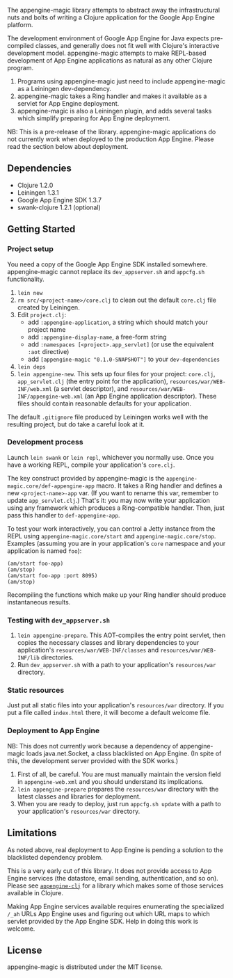The appengine-magic library attempts to abstract away the infrastructural nuts
and bolts of writing a Clojure application for the Google App Engine platform.

The development environment of Google App Engine for Java expects pre-compiled
classes, and generally does not fit well with Clojure's interactive development
model. appengine-magic attempts to make REPL-based development of App Engine
applications as natural as any other Clojure program.

1. Programs using appengine-magic just need to include appengine-magic as a
   Leiningen dev-dependency.
2. appengine-magic takes a Ring handler and makes it available as a servlet for
   App Engine deployment.
3. appengine-magic is also a Leiningen plugin, and adds several tasks which
   simplify preparing for App Engine deployment.

NB: This is a pre-release of the library. appengine-magic applications do not
currently work when deployed to the production App Engine. Please read the
section below about deployment.



## Dependencies

* Clojure 1.2.0
* Leiningen 1.3.1
* Google App Engine SDK 1.3.7
* swank-clojure 1.2.1 (optional)



## Getting Started

### Project setup

You need a copy of the Google App Engine SDK installed
somewhere. appengine-magic cannot replace its `dev_appserver.sh` and `appcfg.sh`
functionality.

1. `lein new` <project-name>
2. `rm src/<project-name>/core.clj` to clean out the default `core.clj` file
   created by Leiningen. 
3. Edit `project.clj`:
   - add `:appengine-application`, a string which should match your project name
   - add `:appengine-display-name`, a free-form string
   - add `:namespaces [<project>.app_servlet]` (or use the equivalent `:aot` directive)
   - add `[appengine-magic "0.1.0-SNAPSHOT"]` to your `dev-dependencies`
4. `lein deps`
5. `lein appengine-new`. This sets up four files for your project: `core.clj`,
   `app_servlet.clj` (the entry point for the application),
   `resources/war/WEB-INF/web.xml` (a servlet descriptor), and
   `resources/war/WEB-INF/appengine-web.xml` (an App Engine application
   descriptor). These files should contain reasonable defaults for your
   application.

The default `.gitignore` file produced by Leiningen works well with the
resulting project, but do take a careful look at it.


### Development process

Launch `lein swank` or `lein repl`, whichever you normally use. Once you have a
working REPL, compile your application's `core.clj`.

The key construct provided by appengine-magic is the
`appengine-magic.core/def-appengine-app` macro. It takes a Ring handler and
defines a new `<project-name>-app` var. (If you want to rename this var,
remember to update `app_servlet.clj`.) That's it: you may now write your
application using any framework which produces a Ring-compatible handler. Then,
just pass this handler to `def-appengine-app`.

To test your work interactively, you can control a Jetty instance from the REPL
using `appengine-magic.core/start` and `appengine-magic.core/stop`. Examples
(assuming you are in your application's `core` namespace and your application is
named `foo`):

    (am/start foo-app)
    (am/stop)
    (am/start foo-app :port 8095)
    (am/stop)

Recompiling the functions which make up your Ring handler should produce
instantaneous results.


### Testing with `dev_appserver.sh`

1. `lein appengine-prepare`. This AOT-compiles the entry point servlet, then
   copies the necessary classes and library dependencies to your application's
   `resources/war/WEB-INF/classes` and `resources/war/WEB-INF/lib` directories.
2. Run `dev_appserver.sh` with a path to your application's `resources/war`
   directory.


### Static resources

Just put all static files into your application's `resources/war` directory. If
you put a file called `index.html` there, it will become a default welcome file.


### Deployment to App Engine

NB: This does not currently work because a dependency of appengine-magic loads
java.net.Socket, a class blacklisted on App Engine. (In spite of this, the
development server provided with the SDK works.)

1. First of all, be careful. You are must manually maintain the version field in
   `appengine-web.xml` and you should understand its implications.
2. `lein appengine-prepare` prepares the `resources/war` directory with the latest
   classes and libraries for deployment.
3. When you are ready to deploy, just run `appcfg.sh update` with a path to your
   application's `resources/war` directory.



## Limitations

As noted above, real deployment to App Engine is pending a solution to the
blacklisted dependency problem.

This is a very early cut of this library. It does not provide access to App
Engine services (the datastore, email sending, authentication, and so
on). Please see [`appengine-clj`](http://github.com/r0man/appengine-clj) for a
library which makes some of those services available in Clojure.

Making App Engine services available requires enumerating the specialized `/_ah`
URLs App Engine uses and figuring out which URL maps to which servlet provided
by the App Engine SDK. Help in doing this work is welcome.



## License

appengine-magic is distributed under the MIT license.
